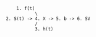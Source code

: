                             1. f(t)
                                   \
                        2. S(t) -> 4. X -> 5. b -> 6. SV
                                   /
                                   3. h(t)
